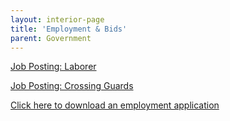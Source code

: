 ```yaml
---
layout: interior-page
title: 'Employment & Bids'
parent: Government
---
```


[Job Posting: Laborer](https://storage.googleapis.com/static.rutherford-nj.com/finance/Employment/Laborer%201.pdf)

[Job Posting: Crossing Guards](https://storage.googleapis.com/static.rutherford-nj.com/finance/Employment/GUARDS.pdf)

[Click here to download an employment application](https://storage.googleapis.com/static.rutherford-nj.com/borough-clerk/permits-licenses/Employment%20Application.pdf)
